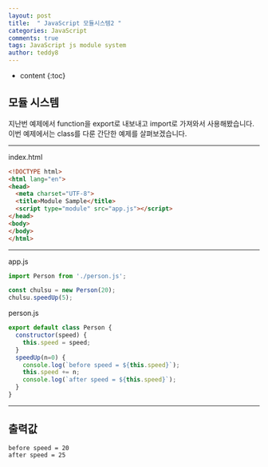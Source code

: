 ```yaml
---
layout: post   
title:  " JavaScript 모듈시스템2 "
categories: JavaScript
comments: true
tags: JavaScript js module system
author: teddy8  
---
```

* content
{:toc}

## 모듈 시스템 <br>
지난번 예제에서 function을 export로 내보내고 import로 가져와서 사용해봤습니다.
이번 예제에서는 class를 다룬 간단한 예제를 살펴보겠습니다.

---
index.html
``` html
<!DOCTYPE html>
<html lang="en">
<head>
  <meta charset="UTF-8">
  <title>Module Sample</title>
  <script type="module" src="app.js"></script>
</head>
<body>
</body>
</html>
```
---
app.js
``` js
import Person from './person.js';

const chulsu = new Person(20);
chulsu.speedUp(5);
```
person.js
``` js
export default class Person {
  constructor(speed) {
    this.speed = speed;
  }
  speedUp(n=0) {
    console.log(`before speed = ${this.speed}`);
    this.speed += n;
    console.log(`after speed = ${this.speed}`);
  }
}
```
---

## 출력값<br>
```
before speed = 20
after speed = 25
```